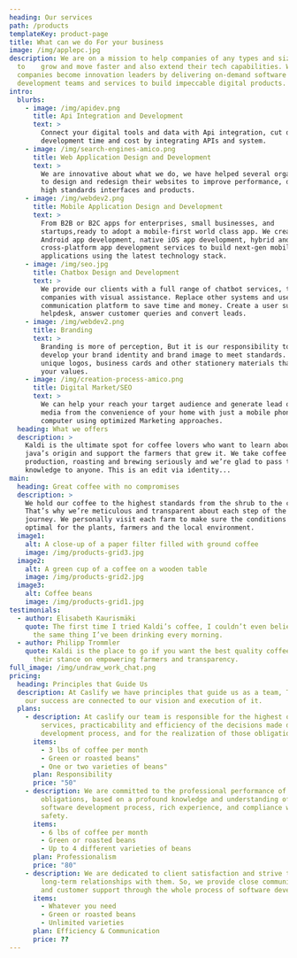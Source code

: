 ```yaml
---
heading: Our services
path: /products
templateKey: product-page
title: What can we do For your business
image: /img/applepc.jpg
description: We are on a mission to help companies of any types and sizes
  to    grow and move faster and also extend their tech capabilities. We help
  companies become innovation leaders by delivering on-demand software
  development teams and services to build impeccable digital products.
intro:
  blurbs:
    - image: /img/apidev.png
      title: Api Integration and Development
      text: >
        Connect your digital tools and data with Api integration, cut down
        development time and cost by integrating APIs and system.
    - image: /img/search-engines-amico.png
      title: Web Application Design and Development
      text: >
        We are innovative about what we do, we have helped several organizations
        to design and redesign their websites to improve performance, delivering
        high standards interfaces and products.
    - image: /img/webdev2.png
      title: Mobile Application Design and Development
      text: >
        From B2B or B2C apps for enterprises, small businesses, and
        startups,ready to adopt a mobile-first world class app. We create native
        Android app development, native iOS app development, hybrid and
        cross-platform app development services to build next-gen mobile
        applications using the latest technology stack.
    - image: /img/seo.jpg
      title: Chatbox Design and Development
      text: >
        We provide our clients with a full range of chatbot services, that help
        companies with visual assistance. Replace other systems and use one
        communication platform to save time and money. Create a user support
        helpdesk, answer customer queries and convert leads.
    - image: /img/webdev2.png
      title: Branding
      text: >
        Branding is more of perception, But it is our responsibility to help
        develop your brand identity and brand image to meet standards. We create
        unique logos, business cards and other stationery materials that reflect
        your values.
    - image: /img/creation-process-amico.png
      title: Digital Market/SEO
      text: >
        We can help your reach your target audience and generate lead on social
        media from the convenience of your home with just a mobile phone or your
        computer using optimized Marketing approaches.
  heading: What we offers
  description: >
    Kaldi is the ultimate spot for coffee lovers who want to learn about their
    java’s origin and support the farmers that grew it. We take coffee
    production, roasting and brewing seriously and we’re glad to pass that
    knowledge to anyone. This is an edit via identity...
main:
  heading: Great coffee with no compromises
  description: >
    We hold our coffee to the highest standards from the shrub to the cup.
    That’s why we’re meticulous and transparent about each step of the coffee’s
    journey. We personally visit each farm to make sure the conditions are
    optimal for the plants, farmers and the local environment.
  image1:
    alt: A close-up of a paper filter filled with ground coffee
    image: /img/products-grid3.jpg
  image2:
    alt: A green cup of a coffee on a wooden table
    image: /img/products-grid2.jpg
  image3:
    alt: Coffee beans
    image: /img/products-grid1.jpg
testimonials:
  - author: Elisabeth Kaurismäki
    quote: The first time I tried Kaldi’s coffee, I couldn’t even believe that was
      the same thing I’ve been drinking every morning.
  - author: Philipp Trommler
    quote: Kaldi is the place to go if you want the best quality coffee. I love
      their stance on empowering farmers and transparency.
full_image: /img/undraw_work_chat.png
pricing:
  heading: Principles that Guide Us
  description: At Caslify we have principles that guide us as a team, The roots of
    our success are connected to our vision and execution of it.
  plans:
    - description: At caslify our team is responsible for the highest quality of
        services, practicability and efficiency of the decisions made during the
        development process, and for the realization of those obligations.
      items:
        - 3 lbs of coffee per month
        - Green or roasted beans"
        - One or two varieties of beans"
      plan: Responsibility
      price: "50"
    - description: We are committed to the professional performance of our
        obligations, based on a profound knowledge and understanding of the
        software development process, rich experience, and compliance with
        safety.
      items:
        - 6 lbs of coffee per month
        - Green or roasted beans
        - Up to 4 different varieties of beans
      plan: Professionalism
      price: "80"
    - description: We are dedicated to client satisfaction and strive to build
        long-term relationships with them. So, we provide close communication
        and customer support through the whole process of software development.
      items:
        - Whatever you need
        - Green or roasted beans
        - Unlimited varieties
      plan: Efficiency & Communication
      price: ??
---
```


